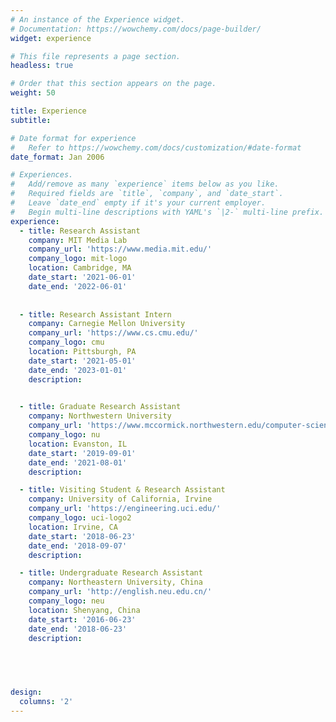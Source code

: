 ```yaml
---
# An instance of the Experience widget.
# Documentation: https://wowchemy.com/docs/page-builder/
widget: experience

# This file represents a page section.
headless: true

# Order that this section appears on the page.
weight: 50

title: Experience
subtitle:

# Date format for experience
#   Refer to https://wowchemy.com/docs/customization/#date-format
date_format: Jan 2006

# Experiences.
#   Add/remove as many `experience` items below as you like.
#   Required fields are `title`, `company`, and `date_start`.
#   Leave `date_end` empty if it's your current employer.
#   Begin multi-line descriptions with YAML's `|2-` multi-line prefix.
experience:
  - title: Research Assistant
    company: MIT Media Lab
    company_url: 'https://www.media.mit.edu/'
    company_logo: mit-logo
    location: Cambridge, MA
    date_start: '2021-06-01'
    date_end: '2022-06-01'
   
        
  - title: Research Assistant Intern
    company: Carnegie Mellon University
    company_url: 'https://www.cs.cmu.edu/'
    company_logo: cmu
    location: Pittsburgh, PA
    date_start: '2021-05-01'
    date_end: '2023-01-01'
    description:

    
  - title: Graduate Research Assistant
    company: Northwestern University
    company_url: 'https://www.mccormick.northwestern.edu/computer-science/'
    company_logo: nu
    location: Evanston, IL
    date_start: '2019-09-01'
    date_end: '2021-08-01'
    description:

  - title: Visiting Student & Research Assistant
    company: University of California, Irvine
    company_url: 'https://engineering.uci.edu/'
    company_logo: uci-logo2
    location: Irvine, CA
    date_start: '2018-06-23'
    date_end: '2018-09-07'
    description:

  - title: Undergraduate Research Assistant
    company: Northeastern University, China
    company_url: 'http://english.neu.edu.cn/'
    company_logo: neu
    location: Shenyang, China
    date_start: '2016-06-23'
    date_end: '2018-06-23'
    description:
    

    


design:
  columns: '2'
---
```

